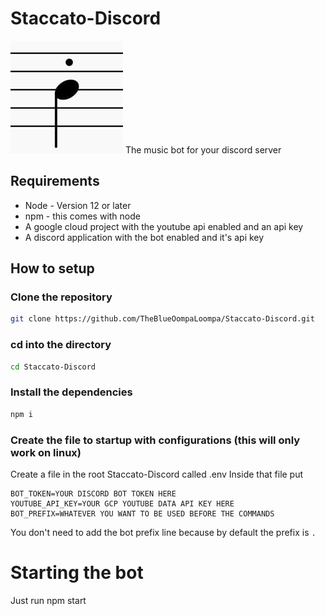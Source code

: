 # Staccato-Discord
![staccato icon](staccato.jpg)
The music bot for your discord server
## Requirements
* Node - Version 12 or later
* npm - this comes with node
* A google cloud project with the youtube api enabled and an api key
* A discord application with the bot enabled and it's api key
## How to setup
### Clone the repository
```bash
git clone https://github.com/TheBlueOompaLoompa/Staccato-Discord.git
```
### cd into the directory
```bash
cd Staccato-Discord
```
### Install the dependencies
```bash
npm i
```
### Create the file to startup with configurations (this will only work on linux)
Create a file in the root Staccato-Discord called .env
Inside that file put
```
BOT_TOKEN=YOUR DISCORD BOT TOKEN HERE
YOUTUBE_API_KEY=YOUR GCP YOUTUBE DATA API KEY HERE
BOT_PREFIX=WHATEVER YOU WANT TO BE USED BEFORE THE COMMANDS
```
You don't need to add the bot prefix line because by default the prefix is ```.```
# Starting the bot
Just run npm start